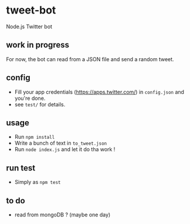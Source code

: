 # tweet-bot

Node.js Twitter bot

## work in progress

For now, the bot can read from a JSON file and send a random tweet.

## config

- Fill your app credentials (https://apps.twitter.com/) in `config.json` and you're done.
- see `test/` for details.

## usage

- Run `npm install`
- Write a bunch of text in `to_tweet.json`
- Run `node index.js` and let it do tha work !

## run test

- Simply as `npm test`

## to do

- read from mongoDB ? (maybe one day)